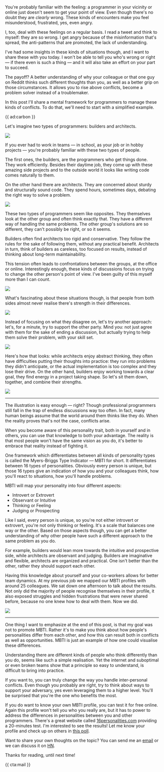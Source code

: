 You're probably familiar with the feeling: a programmer in your vicinity or online just doesn't seem to get your point of view. Even though there's no doubt they are _clearly_ wrong. These kinds of encounters make you feel misunderstood, frustrated, yes, even angry.

I, too, deal with these feelings on a regular basis. I read a tweet and think to myself: they are so wrong. I get angry because of the misinformation that's spread, the anti-patterns that are promoted, the lack of understanding.

I've had some insights in these kinds of situations though, and I want to share these with you today. I won't be able to tell you who's wrong or right — if there even is such a thing — and it will also take an effort on your part to succeed.

The payoff? A better understanding of why your colleague or that one guy on Reddit thinks such different thoughts than you, as well as a better grip on those circumstances. It allows you to rise above conflicts, become a problem solver instead of a troublemaker.

In this post I'll share a mental framework for programmers to manage these kinds of conflicts. To do that, we'll need to start with a simplified example.

{{ ad:carbon }}

Let's imagine two types of programmers: builders and architects.

<div class="image-noborder"></div>

![](/resources/img/blog/builders-and-architects/builders-1.png)

If you ever had to work in teams — in school, as your job or in hobby projects — you're probably familiar with these two types of people.

The first ones, the builders, are the programmers who get things done. They work efficiently. Besides their daytime job, they come up with these amazing side projects and to the outside world it looks like writing code comes naturally to them.

On the other hand there are architects. They are concerned about sturdy and structurally sound code. They spend hours, sometimes days, debating the right way to solve a problem.

<div class="image-noborder"></div>

![](/resources/img/blog/builders-and-architects/builders-2.png)

These two types of programmers seem like opposites. They themselves look at the other group and often think exactly that. They have a different way of handling the same problems. The other group's solutions are so different, they can't possibly be right, or so it seems. 

Builders often find architects too rigid and conservative. They follow the rules for the sake of following them, without any practical benefit. Architects in turn, think of builders as careless, too focused on results, instead of thinking about long-term maintainability.

This tension often leads to confrontations between the groups, at the office or online. Interestingly enough, these kinds of discussions focus on trying to change the other person's point of view. I've been guilty of this myself more than I can count.

<div class="image-noborder"></div>

![](/resources/img/blog/builders-and-architects/builders-3.png)

What's fascinating about these situations though, is that people from both sides almost never realise there's strength in their differences.

<div class="image-noborder"></div>

![](/resources/img/blog/builders-and-architects/builders-3b.png)

Instead of focusing on what they disagree on, let's try another approach: let's, for a minute, try to support the other party. Mind you: not just agree with them for the sake of ending a discussion, but actually trying to help them solve their problem, with your skill set.

<div class="image-noborder"></div>

![](/resources/img/blog/builders-and-architects/builders-4.png)

Here's how that looks: while architects enjoy abstract thinking, they often have difficulties putting their thoughts into practice: they run into problems they didn't anticipate, or the actual implementation is too complex and they lose their drive. On the other hand, builders enjoy working towards a clear goal, they find energy in a project taking shape. So let's sit them down, together, and combine their strengths.

<div class="image-noborder"></div>

![](/resources/img/blog/builders-and-architects/builders-5.png)

---

The illustration is easy enough — right? Though professional programmers still fall in the trap of endless discussions way too often.
In fact, many human beings assume that the world around them thinks like they do. When the reality proves that's not the case, conflicts arise.

When you become aware of this personality trait, both in yourself and in others, you can use that knowledge to both your advantage. The reality is that most people won't have the same vision as you do, it's better to embrace that reality instead of fighting it. 

One framework which differentiates between all kinds of personality types is called the Myers-Briggs Type Indicator — MBTI for short. It differentiates between 16 types of personalities. Obviously every person is unique, but those 16 types give an indication of how you and your colleagues think, how you'll react to situations, how you'll handle problems.

MBTI will map your personality into four different aspects: 

- Introvert or Extrovert
- Observant or Intuitive
- Thinking or Feeling
- Judging or Prospecting

Like I said, every person is unique, so you're not either introvert or extrovert, you're not only thinking or feeling. It's a scale that balances one way or the other. Based on those aspects though, you can get a better understanding of why other people have such a different approach to the same problem as you do.

For example, builders would lean more towards the intuitive and prospective side, while architects are observant and judging. Builders are imaginative and flexible, architects are organized and practical. One isn't better than the other, rather they should support each other.

Having this knowledge about yourself and your co-workers allows for better team dynamics. At my previous job we mapped our MBTI profiles with around 25 colleagues. We sat down one afternoon to talk about the results. Not only did the majority of people recognise themselves in their profile, it also exposed struggles and hidden frustrations that were never shared before, because no one knew how to deal with them. Now we did.

<div class="image-noborder"></div>

![](/resources/img/blog/builders-and-architects/builders-6.png)

---

One thing I want to emphasize at the end of this post, is that my goal was not to promote MBTI. Rather it's to make you think about how people's personalities differ from each other, and how this can result both in conflicts as well as opportunities. MBTI is just an example of how one could visualise these differences.

Understanding there are different kinds of people who think differently than you do, seems like such a simple realisation. Yet the internet and suboptimal or even broken teams show that a principle so easy to understand, is difficult to bring into practice.

If you want to, you can truly change the way you handle inter-personal conflicts. Even though you probably are right, try to think about ways to support your adversary, yes even leveraging them to a higher level. You'll be surprised that you're the one who benefits the most.

If you do want to know your own MBTI profile, you can test it for free online. Again this profile won't tell you who you really are, but it has to power to address the differences in personalities between you and other programmers. There's a great website called [16personalities.com](*https://www.16personalities.com/) providing a 20-minutes test. I'm interested to see the results! Let me know your profile and check up on others in [this poll](*https://twitter.com/brendt_gd/status/1262986404231077890).

Want to share your own thoughts on the topic? You can send me an [email](mailto:brendt@stitcher.io) or we can discuss it on [HN](*https://news.ycombinator.com/item?id=23243740).

Thanks for reading, until next time! 

{{ cta:mail }}
